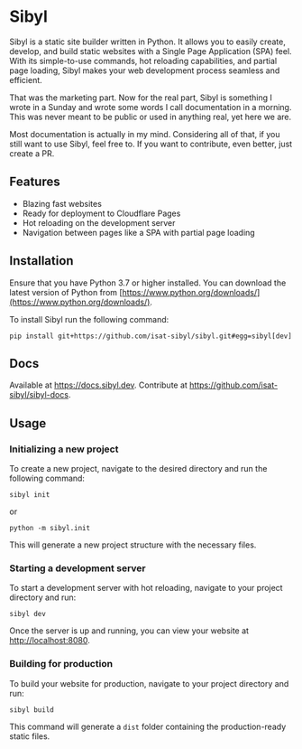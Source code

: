 # Sibyl

Sibyl is a static site builder written in Python. It allows you to easily create, develop, and build static websites with a Single Page Application (SPA) feel. With its simple-to-use commands, hot reloading capabilities, and partial page loading, Sibyl makes your web development process seamless and efficient.

That was the marketing part. Now for the real part, Sibyl is something I wrote in a Sunday and wrote some words I call documentation in a morning. This was never meant to be public or used in anything real, yet here we are.

Most documentation is actually in my mind. Considering all of that, if you still want to use Sibyl, feel free to. If you want to contribute, even better, just create a PR.

## Features

* Blazing fast websites
* Ready for deployment to Cloudflare Pages
* Hot reloading on the development server
* Navigation between pages like a SPA with partial page loading

## Installation

Ensure that you have Python 3.7 or higher installed. You can download the latest version of Python from [https://www.python.org/downloads/](https://www.python.org/downloads/).

To install Sibyl run the following command:

```
pip install git+https://github.com/isat-sibyl/sibyl.git#egg=sibyl[dev]
```

## Docs

Available at https://docs.sibyl.dev. 
Contribute at https://github.com/isat-sibyl/sibyl-docs.

## Usage

### Initializing a new project

To create a new project, navigate to the desired directory and run the following command:

```
sibyl init
```

or

```
python -m sibyl.init
```

This will generate a new project structure with the necessary files.

### Starting a development server

To start a development server with hot reloading, navigate to your project directory and run:

```
sibyl dev
```

Once the server is up and running, you can view your website at [http://localhost:8080](http://localhost:8080).

### Building for production

To build your website for production, navigate to your project directory and run:

```
sibyl build
```

This command will generate a `dist` folder containing the production-ready static files.
